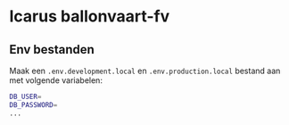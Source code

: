 # Icarus ballonvaart-fv

## Env bestanden

Maak een `.env.development.local` en `.env.production.local` bestand aan met volgende variabelen:

```sh
DB_USER=
DB_PASSWORD=
...